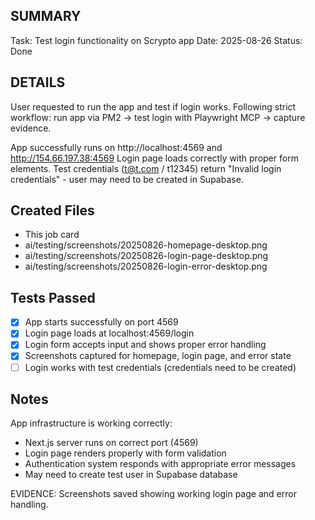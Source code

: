 ## SUMMARY
Task: Test login functionality on Scrypto app
Date: 2025-08-26
Status: Done

## DETAILS
User requested to run the app and test if login works.
Following strict workflow: run app via PM2 → test login with Playwright MCP → capture evidence.

App successfully runs on http://localhost:4569 and http://154.66.197.38:4569
Login page loads correctly with proper form elements.
Test credentials (t@t.com / t12345) return "Invalid login credentials" - user may need to be created in Supabase.

## Created Files
- This job card
- ai/testing/screenshots/20250826-homepage-desktop.png
- ai/testing/screenshots/20250826-login-page-desktop.png  
- ai/testing/screenshots/20250826-login-error-desktop.png

## Tests Passed
- [x] App starts successfully on port 4569
- [x] Login page loads at localhost:4569/login
- [x] Login form accepts input and shows proper error handling
- [x] Screenshots captured for homepage, login page, and error state
- [ ] Login works with test credentials (credentials need to be created)

## Notes
App infrastructure is working correctly:
- Next.js server runs on correct port (4569)
- Login page renders properly with form validation
- Authentication system responds with appropriate error messages
- May need to create test user in Supabase database

EVIDENCE: Screenshots saved showing working login page and error handling.